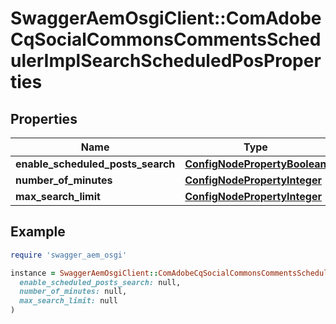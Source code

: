 # SwaggerAemOsgiClient::ComAdobeCqSocialCommonsCommentsSchedulerImplSearchScheduledPosProperties

## Properties

| Name | Type | Description | Notes |
| ---- | ---- | ----------- | ----- |
| **enable_scheduled_posts_search** | [**ConfigNodePropertyBoolean**](ConfigNodePropertyBoolean.md) |  | [optional] |
| **number_of_minutes** | [**ConfigNodePropertyInteger**](ConfigNodePropertyInteger.md) |  | [optional] |
| **max_search_limit** | [**ConfigNodePropertyInteger**](ConfigNodePropertyInteger.md) |  | [optional] |

## Example

```ruby
require 'swagger_aem_osgi'

instance = SwaggerAemOsgiClient::ComAdobeCqSocialCommonsCommentsSchedulerImplSearchScheduledPosProperties.new(
  enable_scheduled_posts_search: null,
  number_of_minutes: null,
  max_search_limit: null
)
```

